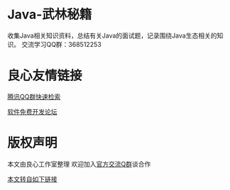 # Java-武林秘籍
收集Java相关知识资料，总结有关Java的面试题，记录围绕Java生态相关的知识。 交流学习QQ群：368512253


 # 良心友情链接

[腾讯QQ群快速检索](http://u.720life.cn/s/8cf73f7c)

[软件免费开发论坛](http://u.720life.cn/s/bbb01dc0)

# 版权声明 

本文由良心工作室整理 欢迎加入[官方交流Q群](https://u.720life.cn/s/f2316816)谈合作

[本文转自如下链接](http://u.720life.cn/g/2e71d0f0a5c601172267ba20d3a43c6e213c84a01c88c2d3428d08082127b350f202fc7a9fd0ed9bb82a4ccdeb76887c5b45002a832126c6f4891186d233499e)